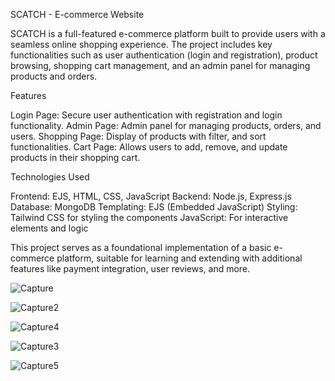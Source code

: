SCATCH - E-commerce Website

SCATCH is a full-featured e-commerce platform built to provide users with a seamless online shopping experience. The project includes key functionalities such as user authentication (login and registration), product browsing, shopping cart management, and an admin panel for managing products and orders.


Features

Login Page: Secure user authentication with registration and login functionality.
Admin Page: Admin panel for managing products, orders, and users.
Shopping Page: Display of products with  filter, and sort functionalities.
Cart Page: Allows users to add, remove, and update products in their shopping cart.


Technologies Used

Frontend: EJS, HTML, CSS, JavaScript
Backend: Node.js, Express.js
Database: MongoDB
Templating: EJS (Embedded JavaScript)
Styling: Tailwind CSS for styling the components
JavaScript: For interactive elements and logic   

This project serves as a foundational implementation of a basic e-commerce platform, suitable for learning and extending with additional features like payment integration, user reviews, and more.

![Capture](https://github.com/user-attachments/assets/c4bf00e1-55a1-4a3b-8591-609c26c397da)

![Capture2](https://github.com/user-attachments/assets/aaff4ad6-0f67-409b-ab23-0c6689a6a3ab)

![Capture4](https://github.com/user-attachments/assets/91c74883-8b50-424c-b02e-6e9957e57c75)

![Capture3](https://github.com/user-attachments/assets/5d4bf065-2b96-4371-84af-983ceba41c48)

![Capture5](https://github.com/user-attachments/assets/3bd8aaee-a67d-4dc6-bac2-2ec9d0e37db4)


